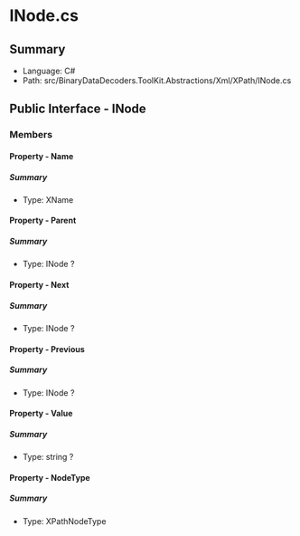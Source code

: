 ﻿# INode.cs

## Summary

* Language: C#
* Path: src/BinaryDataDecoders.ToolKit.Abstractions/Xml/XPath/INode.cs

## Public Interface - INode

### Members

#### Property - Name

##### Summary

 * Type: XName 

#### Property - Parent

##### Summary

 * Type: INode ? 

#### Property - Next

##### Summary

 * Type: INode ? 

#### Property - Previous

##### Summary

 * Type: INode ? 

#### Property - Value

##### Summary

 * Type: string ? 

#### Property - NodeType

##### Summary

 * Type: XPathNodeType 


